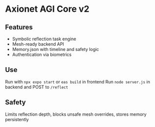 # Axionet AGI Core v2

## Features
- Symbolic reflection task engine
- Mesh-ready backend API
- Memory.json with timeline and safety logic
- Authentication via biometrics

## Use
Run with `npx expo start` or `eas build` in frontend
Run `node server.js` in backend and POST to `/reflect`

## Safety
Limits reflection depth, blocks unsafe mesh overrides, stores memory persistently